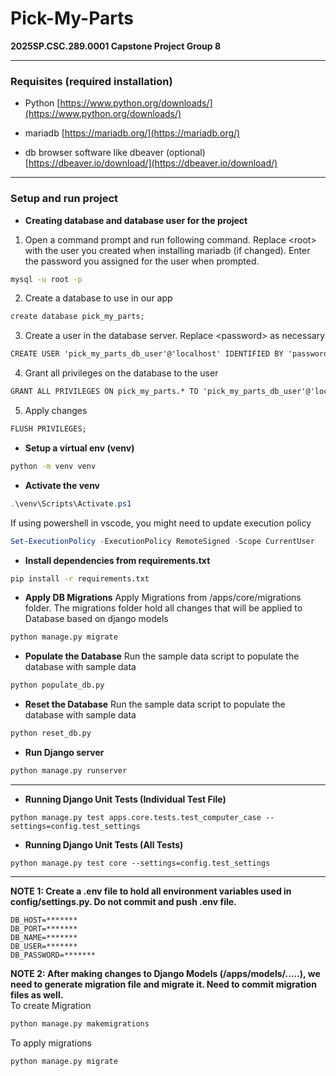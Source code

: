 # Pick-My-Parts
**2025SP.CSC.289.0001 Capstone Project Group 8**
___
### Requisites (required installation)
- Python
[https://www.python.org/downloads/](https://www.python.org/downloads/)

- mariadb
[https://mariadb.org/](https://mariadb.org/)

- db browser software like dbeaver (optional)
[https://dbeaver.io/download/](https://dbeaver.io/download/)

___
### Setup and run project
- **Creating database and database user for the project**
1. Open a command prompt and run following command. Replace \<root\> with the user you created when installing mariadb (if changed). Enter the password you assigned for the user when prompted.
```cmd
mysql -u root -p
```

2. Create a database to use in our app
```cmd
create database pick_my_parts;
```

3. Create a user in the database server. Replace \<password\> as necessary
```cmd
CREATE USER 'pick_my_parts_db_user'@'localhost' IDENTIFIED BY 'password';
```

4. Grant all privileges on the database to the user
```cmd
GRANT ALL PRIVILEGES ON pick_my_parts.* TO 'pick_my_parts_db_user'@'localhost';
```

5. Apply changes
```cmd
FLUSH PRIVILEGES;
```

- **Setup a virtual env (venv)**
```bash
python -m venv venv
```

- **Activate the venv**
```ps1
.\venv\Scripts\Activate.ps1
```

If using powershell in vscode, you might need to update execution policy
```ps1
Set-ExecutionPolicy -ExecutionPolicy RemoteSigned -Scope CurrentUser
```

- **Install dependencies from requirements.txt**
```bash
pip install -r requirements.txt
```

- **Apply DB Migrations**
Apply Migrations from /apps/core/migrations folder. 
The migrations folder hold all changes that will be applied to Database based on django models
```bash
python manage.py migrate
```

- **Populate the Database**
Run the sample data script to populate the database with sample data
```bash
python populate_db.py
```

- **Reset the Database**
Run the sample data script to populate the database with sample data
```bash
python reset_db.py
```

- **Run Django server**
```bash
python manage.py runserver
```

___
- **Running Django Unit Tests (Individual Test File)**
```commandline
python manage.py test apps.core.tests.test_computer_case --settings=config.test_settings
```
- **Running Django Unit Tests (All Tests)**
```commandline
python manage.py test core --settings=config.test_settings
```
___
**NOTE 1: Create a .env file to hold all environment variables used in config/settings.py. Do not commit and push .env file.**
```
DB_HOST=*******
DB_PORT=*******
DB_NAME=*******
DB_USER=*******
DB_PASSWORD=*******
```

**NOTE 2: After making changes to Django Models (/apps/models/.....), we need to generate migration file and migrate it. Need to commit migration files as well.**
\
To create Migration
```bash
python manage.py makemigrations
```
To apply migrations
```bash
python manage.py migrate
```

